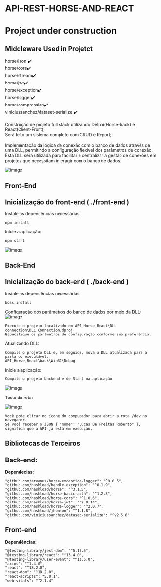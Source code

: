 # API-REST-HORSE-AND-REACT
<h1>
Project under construction
</h1>

<h2>
Middleware Used in Projetct
</h2>
horse/json ✔️	
<br>
horse/cors✔️	 
<br>
horse/stream✔️	    
<br>
horse/jwt✔️	    
<br>
horse/exception✔️	   
<br>
horse/logger✔️	    
<br>
horse/compression✔️	
<br>
viniciussanchez/dataset-serialize ✔️	
</h2>
<br>
<br>
Construção de projeto full stack utilizando Delphi(Horse-back) e React(Client-Front);
<br>
Será feito um sistema completo com CRUD e Report;
<br><br>
Implementação da lógica de conexão com o banco de dados através de uma DLL, permitindo a configuração flexível dos parâmetros de conexão. 
Esta DLL será utilizada para facilitar e centralizar a gestão de conexões em projetos que necessitam interagir com o banco de dados.
<br>

![image](https://github.com/lucasdefreitasroberto/API_Horse_React/assets/68399974/7a5af962-7bfc-4f2f-b9bf-77a08dce6f0c)

<h2>Front-End</h2>

## Inicialização do front-end ( ./front-end )

Instale as dependências necessárias:

```shell
npm install
```

Inicie a aplicação:

```shell
npm start
```

![image](https://github.com/lucasdefreitasroberto/API_Horse_React/assets/68399974/ac1faf33-33de-4743-a30b-dd63baa83ba9)




<h2>Back-End</h2>

## Inicialização do back-end ( ./back-end )

Instale as dependências necessárias:

```shell
boss install
```

Configuração dos parâmetros do banco de dados por meio da DLL:
![image](https://github.com/lucasdefreitasroberto/API_Horse_React/assets/68399974/07ae0fbf-69ec-4ae8-8923-b0bfc9d6c7e2)
```shell
Execute o projeto localizado em API_Horse_React\DLL connection\DLL.Connection.dproj
Especifique os parâmetros de configuração conforme sua preferência.
```

Atualizando DLL:
```shell
Compile o projeto DLL e, em seguida, mova a DLL atualizada para a pasta do executável.
API_Horse_React\back\Win32\Debug
```

Inicie a aplicação:

```shell
Compile o projeto backend e de Start na aplicação
```
![image](https://github.com/lucasdefreitasroberto/api-with-horse-and-react/assets/68399974/136ae2eb-bd98-40c4-8561-fff9ef439f53)

Teste de rota: 

![image](https://github.com/lucasdefreitasroberto/API_Horse_React/assets/68399974/4fe333fd-ed60-4715-ba31-d02e5cb98dec)
```shell
Você pode clicar no ícone do computador para abrir a rota /dev no navegador.
Se você receber o JSON { "nome": "Lucas De Freitas Roberto" }, significa que a API já está em execução.
```

## **Bibliotecas de Terceiros**

## Back-end:

**Dependecias:**

	"github.com/arvanus/horse-exception-logger": "^0.0.5",
	"github.com/hashload/handle-exception": "^0.1.9",
	"github.com/hashload/horse": "^3.1.5",
	"github.com/hashload/horse-basic-auth": "^1.2.3",
	"github.com/hashload/horse-cors": "^1.0.6",
	"github.com/hashload/horse-jwt": "^2.0.14",
	"github.com/hashload/horse-logger": "^2.0.7",
	"github.com/hashload/jhonson": "^1.1.8",
	"github.com/viniciussanchez/dataset-serialize": "^v2.5.6"


## Front-end

**Dependências:**

	"@testing-library/jest-dom": "^5.16.5",
	"@testing-library/react": "^13.4.0",
	"@testing-library/user-event": "^13.5.0",
	"axios": "^1.4.0",
	"react": "^18.2.0",
	"react-dom": "^18.2.0",
	"react-scripts": "5.0.1",
	"web-vitals": "^2.1.4"
